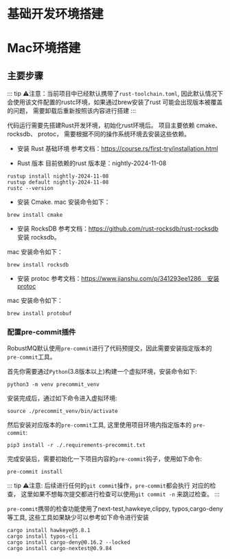 # 基础开发环境搭建
# Mac环境搭建
## 主要步骤

::: tip
 ⚠️注意：当前项目中已经默认携带了`rust-toolchain.toml`, 
 因此默认情况下会使用该文件配置的rustc环境，如果通过brew安装了rust 
 可能会出现版本被覆盖的问题， 需要卸载后重新按照该内容进行搭建
:::

代码运行需要先搭建Rust开发环境，初始化rust环境后。 项目主要依赖 cmake、rocksdb、
protoc， 需要根据不同的操作系统环境去安装这些依赖。

- 安装 Rust 基础环境
参考文档：https://course.rs/first-try/installation.html

- Rust 版本
目前依赖的rust 版本是：nightly-2024-11-08
```shell
rustup install nightly-2024-11-08
rustup default nightly-2024-11-08
rustc --version
```
- 安装 Cmake.
mac 安装命令如下：
```shell
brew install cmake
```

- 安装 RocksDB
参考文档：https://github.com/rust-rocksdb/rust-rocksdb 安装 rocksdb。

mac 安装命令如下：
```shell
brew install rocksdb
```

- 安装 protoc
参考文档：https://www.jianshu.com/p/341293ee1286　安装protoc

mac 安装命令如下：
```shell
brew install protobuf
```

### 配置pre-commit插件

RobustMQ默认使用`pre-commit`进行了代码预提交，因此需要安装指定版本的
`pre-commit`工具。

首先你需要通过`Python`(3.8版本以上)构建一个虚拟环境，安装命令如下:
```shell
python3 -m venv precommit_venv
```

安装完成后，通过如下命令进入虚拟环境:
```shell
source ./precommit_venv/bin/activate
```

然后安装对应版本的`pre-commit`工具, 这里使用项目环境内指定版本的
`pre-commit`:
```shell
pip3 install -r ./.requirements-precommit.txt
```

完成安装后，需要初始化一下项目内容的`pre-commit`钩子，使用如下命令:
```shell
pre-commit install
```

::: tip
⚠️注意: 后续进行任何的`git commit`操作，`pre-commit`都会执行 
对应的检查， 这里如果不想每次提交都进行检查可以使用`git commit -n`
来跳过检查。
:::

`pre-commit`携带的检查功能使用了next-test,hawkeye,clippy,
typos,cargo-deny等工具, 这些工具如果缺少可以参考如下命令进行安装
```shell
cargo install hawkeye@5.8.1
cargo install typos-cli
cargo install cargo-deny@0.16.2 --locked
cargo install cargo-nextest@0.9.84
```

